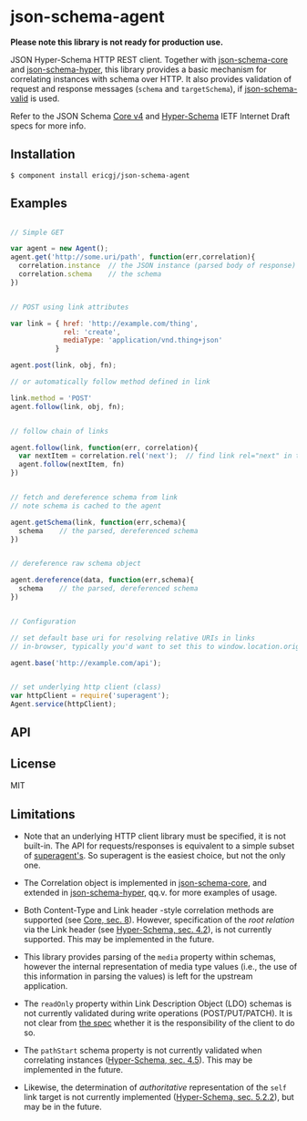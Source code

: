
# json-schema-agent

  **Please note this library is not ready for production use.**

  JSON Hyper-Schema HTTP REST client. Together with [json-schema-core][core] 
  and [json-schema-hyper][hyper], this library provides a basic mechanism for
  correlating instances with schema over HTTP. It also provides validation 
  of request and response messages (`schema` and `targetSchema`), if 
  [json-schema-valid][valid] is used. 
  
  Refer to the JSON Schema [Core v4][speccore] and [Hyper-Schema][spechyper] 
  IETF Internet Draft specs for more info.


## Installation

    $ component install ericgj/json-schema-agent

## Examples

  ```javascript

  // Simple GET

  var agent = new Agent();
  agent.get('http://some.uri/path', function(err,correlation){
    correlation.instance  // the JSON instance (parsed body of response)
    correlation.schema    // the schema
  })


  // POST using link attributes

  var link = { href: 'http://example.com/thing',
               rel: 'create',
               mediaType: 'application/vnd.thing+json'
             }

  agent.post(link, obj, fn);

  // or automatically follow method defined in link

  link.method = 'POST'
  agent.follow(link, obj, fn);


  // follow chain of links

  agent.follow(link, function(err, correlation){
    var nextItem = correlation.rel('next');  // find link rel="next" in the schema
    agent.follow(nextItem, fn)
  })

  
  // fetch and dereference schema from link
  // note schema is cached to the agent
  
  agent.getSchema(link, function(err,schema){
    schema    // the parsed, dereferenced schema
  })

  
  // dereference raw schema object
  
  agent.dereference(data, function(err,schema){
    schema    // the parsed, dereferenced schema
  })


  // Configuration
 
  // set default base uri for resolving relative URIs in links
  // in-browser, typically you'd want to set this to window.location.origin

  agent.base('http://example.com/api'); 
  

  // set underlying http client (class)
  var httpClient = require('superagent');
  Agent.service(httpClient);


  ```

## API

   

## License

  MIT


## Limitations


- Note that an underlying HTTP client library must be specified, it is not
  built-in. The API for requests/responses is equivalent to a simple subset 
  of [superagent's][superagent]. So superagent is the easiest choice, but not
  the only one.

- The Correlation object is implemented in [json-schema-core][core], and 
extended in [json-schema-hyper][hyper], qq.v. for more examples of usage.

- Both Content-Type and Link header -style correlation methods are supported
(see [Core, sec. 8][speccore8]). However, specification of the _root relation_ 
via the Link header (see [Hyper-Schema, sec. 4.2][spechyper4-2]), is not 
currently supported. This may be implemented in the future.

- This library provides parsing of the `media` property within schemas, 
however the internal representation of media type values (i.e., the use of this
information in parsing the values) is left for the upstream application.

- The `readOnly` property within Link Description Object (LDO) schemas is
not currently validated during write operations (POST/PUT/PATCH). It is not
clear from [the spec][spechyper4-4] whether it is the responsibility of the 
client to do so.

- The `pathStart` schema property is not currently validated when correlating
instances ([Hyper-Schema, sec. 4.5][spechyper4-5]). This may be implemented in 
the future.

- Likewise, the determination of _authoritative_ representation of the `self`
link target is not currently implemented 
([Hyper-Schema, sec. 5.2.2][spechyper5-2-2]), but may be in the future.


[spechyper]: http://tools.ietf.org/html/draft-luff-json-hyper-schema-00
[spechyper4-2]: http://tools.ietf.org/html/draft-luff-json-hyper-schema-00#section-4.2
[spechyper4-4]: http://tools.ietf.org/html/draft-luff-json-hyper-schema-00#section-4.4
[spechyper4-5]: http://tools.ietf.org/html/draft-luff-json-hyper-schema-00#section-4.5
[spechyper5-2-2]: http://tools.ietf.org/html/draft-luff-json-hyper-schema-00#section-5.2.2
[speccore]: http://tools.ietf.org/html/draft-zyp-json-schema-04
[speccore8]: http://tools.ietf.org/html/draft-zyp-json-schema-04#section-8.1
[core]: https://github.com/ericgj/json-schema-core
[hyper]: https://github.com/ericgj/json-schema-hyper
[valid]: https://github.com/ericgj/json-schema-valid
[superagent]: https://github.com/visionmedia/superagent

